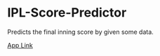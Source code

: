 # IPL-Score-Predictor
Predicts the final inning score by given some data.



[App Link](https://iplscorepredictor2021.herokuapp.com/)
